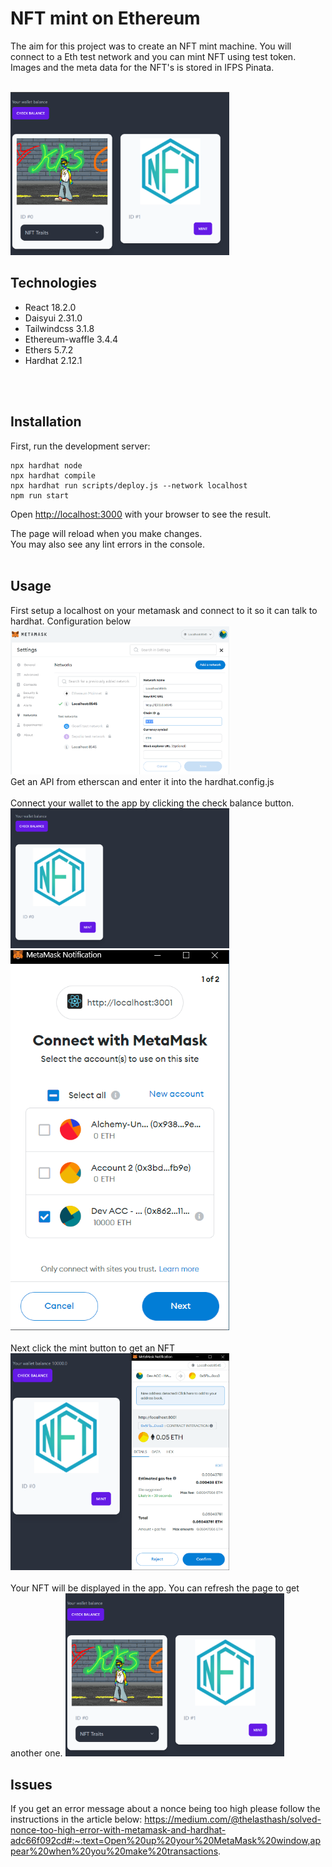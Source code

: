# NFT mint on Ethereum

The aim for this project was to create an NFT mint machine. You will connect to a Eth test network and you can mint NFT using test token.
Images and the meta data for the NFT's is stored in IFPS Pinata.

<br />
<img src="./public/nft.PNG" width="350">

## Technologies
* React 18.2.0
* Daisyui 2.31.0
* Tailwindcss 3.1.8
* Ethereum-waffle 3.4.4
* Ethers 5.7.2
* Hardhat 2.12.1

<br />
<br />

## Installation
First, run the development server:

```shell
npx hardhat node
npx hardhat compile
npx hardhat run scripts/deploy.js --network localhost
npm run start 
```

Open [http://localhost:3000](http://localhost:3000) with your browser to see the result.

The page will reload when you make changes.\
You may also see any lint errors in the console.
<br />
<br />

## Usage

First setup a localhost on your metamask and connect to it so it can talk to hardhat. Configuration below
<br />
<img src="./public/localhostSetup.PNG" width="350">
<br />
Get an API from etherscan and enter it into the hardhat.config.js
<br />
<br />
Connect your wallet to the app by clicking the check balance button.
<br />
<img src="./public/mainEmpty.PNG" width="350">
<br />
<img src="./public/metaConnect.PNG" width="350">
<br />
<br />
Next click the mint button to get an NFT
<br />
<img src="./public/mint.PNG" width="350">
<br />
<br />
Your NFT will be displayed in the app. You can refresh the page to get another one.
<img src="./public/nft.PNG" width="350">


## Issues 
If you get an error message about a nonce being too high please follow the instructions in the article below:
https://medium.com/@thelasthash/solved-nonce-too-high-error-with-metamask-and-hardhat-adc66f092cd#:~:text=Open%20up%20your%20MetaMask%20window,appear%20when%20you%20make%20transactions.
